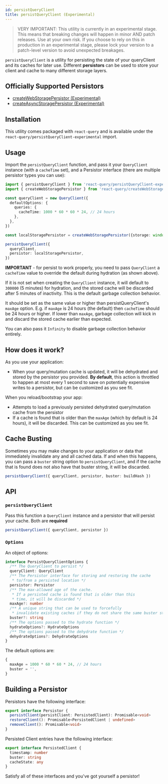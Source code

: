 ```yaml
---
id: persistQueryClient
title: persistQueryClient (Experimental)
---
```


> VERY IMPORTANT: This utility is currently in an experimental stage. This means that breaking changes will happen in minor AND patch releases. Use at your own risk. If you choose to rely on this in production in an experimental stage, please lock your version to a patch-level version to avoid unexpected breakages.

`persistQueryClient` is a utility for persisting the state of your queryClient and its caches for later use. Different **persistors** can be used to store your client and cache to many different storage layers.

## Officially Supported Persistors

- [createWebStoragePersistor (Experimental)](/plugins/createWebStoragePersistor)
- [createAsyncStoragePersistor (Experimental)](/plugins/createAsyncStoragePersisor)

## Installation

This utility comes packaged with `react-query` and is available under the `react-query/persistQueryClient-experimental` import.

## Usage

Import the `persistQueryClient` function, and pass it your `QueryClient` instance (with a `cacheTime` set), and a Persistor interface (there are multiple persistor types you can use):

```ts
import { persistQueryClient } from 'react-query/persistQueryClient-experimental'
import { createWebStoragePersistor } from 'react-query/createWebStoragePersistor-experimental'

const queryClient = new QueryClient({
  defaultOptions: {
    queries: {
      cacheTime: 1000 * 60 * 60 * 24, // 24 hours
    },
  },
})

const localStoragePersistor = createWebStoragePersistor({storage: window.localStorage})

persistQueryClient({
  queryClient,
  persistor: localStoragePersistor,
})
```

**IMPORTANT** - for persist to work properly, you need to pass `QueryClient` a `cacheTime` value to override the default during hydration (as shown above).

If it is not set when creating the `QueryClient` instance, it will default to `300000` (5 minutes) for hydration, and the stored cache will be discarded after 5 minutes of inactivity. This is the default garbage collection behavior.

It should be set as the same value or higher than persistQueryClient's `maxAge` option. E.g. if `maxAge` is 24 hours (the default) then `cacheTime` should be 24 hours or higher. If lower than `maxAge`, garbage collection will kick in and discard the stored cache earlier than expected.

You can also pass it `Infinity` to disable garbage collection behavior entirely.

## How does it work?

As you use your application:

- When your query/mutation cache is updated, it will be dehydrated and stored by the persistor you provided. **By default**, this action is throttled to happen at most every 1 second to save on potentially expensive writes to a persistor, but can be customized as you see fit.

When you reload/bootstrap your app:

- Attempts to load a previously persisted dehydrated query/mutation cache from the persistor
- If a cache is found that is older than the `maxAge` (which by default is 24 hours), it will be discarded. This can be customized as you see fit.

## Cache Busting

Sometimes you may make changes to your application or data that immediately invalidate any and all cached data. If and when this happens, you can pass a `buster` string option to `persistQueryClient`, and if the cache that is found does not also have that buster string, it will be discarded.

```ts
persistQueryClient({ queryClient, persistor, buster: buildHash })
```

## API

### `persistQueryClient`

Pass this function a `QueryClient` instance and a persistor that will persist your cache. Both are **required**

```ts
persistQueryClient({ queryClient, persistor })
```

### `Options`

An object of options:

```ts
interface PersistQueryClientOptions {
  /** The QueryClient to persist */
  queryClient: QueryClient
  /** The Persistor interface for storing and restoring the cache
   * to/from a persisted location */
  persistor: Persistor
  /** The max-allowed age of the cache.
   * If a persisted cache is found that is older than this
   * time, it will be discarded */
  maxAge?: number
  /** A unique string that can be used to forcefully
   * invalidate existing caches if they do not share the same buster string */
  buster?: string
  /** The options passed to the hydrate function */
  hydrateOptions?: HydrateOptions
  /** The options passed to the dehydrate function */
  dehydrateOptions?: DehydrateOptions
}
```

The default options are:

```ts
{
  maxAge = 1000 * 60 * 60 * 24, // 24 hours
  buster = '',
}
```

## Building a Persistor

Persistors have the following interface:

```ts
export interface Persistor {
  persistClient(persistClient: PersistedClient): Promisable<void>
  restoreClient(): Promisable<PersistedClient | undefined>
  removeClient(): Promisable<void>
}
```

Persisted Client entries have the following interface:

```ts
export interface PersistedClient {
  timestamp: number
  buster: string
  cacheState: any
}
```

Satisfy all of these interfaces and you've got yourself a persistor!
